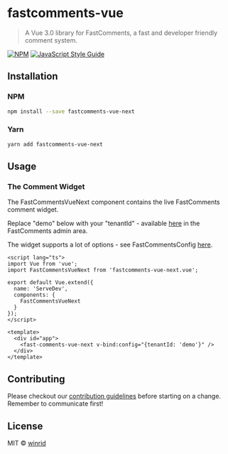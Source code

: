 # fastcomments-vue

> A Vue 3.0 library for FastComments, a fast and developer friendly comment system.

[![NPM](https://img.shields.io/npm/v/fastcomments-vue-next.svg)](https://www.npmjs.com/package/fastcomments-vue-next) [![JavaScript Style Guide](https://img.shields.io/badge/code_style-standard-brightgreen.svg)](https://standardjs.com)

## Installation

### NPM

```bash
npm install --save fastcomments-vue-next
```

### Yarn

```bash
yarn add fastcomments-vue-next
```

## Usage

### The Comment Widget

The FastCommentsVueNext component contains the live FastComments comment widget.

Replace "demo" below with your "tenantId" - available [here](https://fastcomments.com/auth/my-account/get-acct-code) in the FastComments admin area.

The widget supports a lot of options - see FastCommentsConfig [here](https://github.com/FastComments/fastcomments-typescript/blob/eae973fb7885de4df58b21b7a22a3e40c89feefa/src/fastcomments-config.ts#L14).

```vue
<script lang="ts">
import Vue from 'vue';
import FastCommentsVueNext from 'fastcomments-vue-next.vue';

export default Vue.extend({
  name: 'ServeDev',
  components: {
    FastCommentsVueNext
  }
});
</script>

<template>
  <div id="app">
    <fast-comments-vue-next v-bind:config="{tenantId: 'demo'}" />
  </div>
</template>
```

## Contributing
Please checkout our [contribution guidelines](CONTRIBUTING.md) before starting on a change. Remember to communicate first!

## License

MIT © [winrid](https://github.com/winrid)
